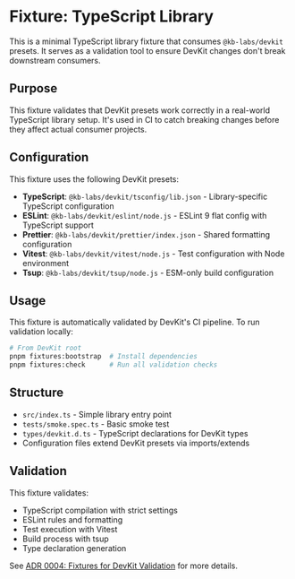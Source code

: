 # Fixture: TypeScript Library

This is a minimal TypeScript library fixture that consumes `@kb-labs/devkit` presets. It serves as a validation tool to ensure DevKit changes don't break downstream consumers.

## Purpose

This fixture validates that DevKit presets work correctly in a real-world TypeScript library setup. It's used in CI to catch breaking changes before they affect actual consumer projects.

## Configuration

This fixture uses the following DevKit presets:

- **TypeScript**: `@kb-labs/devkit/tsconfig/lib.json` - Library-specific TypeScript configuration
- **ESLint**: `@kb-labs/devkit/eslint/node.js` - ESLint 9 flat config with TypeScript support
- **Prettier**: `@kb-labs/devkit/prettier/index.json` - Shared formatting configuration
- **Vitest**: `@kb-labs/devkit/vitest/node.js` - Test configuration with Node environment
- **Tsup**: `@kb-labs/devkit/tsup/node.js` - ESM-only build configuration

## Usage

This fixture is automatically validated by DevKit's CI pipeline. To run validation locally:

```bash
# From DevKit root
pnpm fixtures:bootstrap  # Install dependencies
pnpm fixtures:check      # Run all validation checks
```

## Structure

- `src/index.ts` - Simple library entry point
- `tests/smoke.spec.ts` - Basic smoke test
- `types/devkit.d.ts` - TypeScript declarations for DevKit types
- Configuration files extend DevKit presets via imports/extends

## Validation

This fixture validates:
- TypeScript compilation with strict settings
- ESLint rules and formatting
- Test execution with Vitest
- Build process with tsup
- Type declaration generation

See [ADR 0004: Fixtures for DevKit Validation](../../docs/adr/0004-fixtures-validation.md) for more details.
